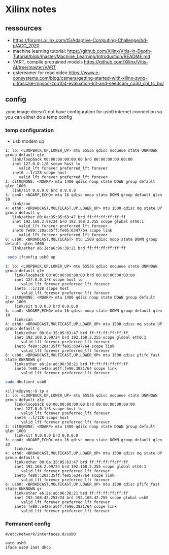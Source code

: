 # Xilinx notes

## ressources

* https://forums.xilinx.com/t5/Adaptive-Computing-Challenge/bd-p/ACC_2020
* machine learning tutorial: https://github.com/Xilinx/Vitis-In-Depth-Tutorial/blob/master/Machine_Learning/Introduction/README.md
* VART, compile pretrained models https://github.com/Xilinx/Vitis-AI/tree/master/VART
* gstereamer for read video https://www.e-consystems.com/blog/camera/getting-started-with-xilinx-zynq-ultrascale-mpsoc-zcu104-evaluation-kit-and-see3cam_cu30_chl_tc_bx/
 

## config

zynq image doesn't not have configuration for usb0 internet connection
so you can either do a temp config

### temp configuration

* usb modem up
 
 ```
1: lo: <LOOPBACK,UP,LOWER_UP> mtu 65536 qdisc noqueue state UNKNOWN group default qle
    link/loopback 00:00:00:00:00:00 brd 00:00:00:00:00:00
    inet 127.0.0.1/8 scope host lo
       valid_lft forever preferred_lft forever
    inet6 ::1/128 scope host
       valid_lft forever preferred_lft forever
2: sit0@NONE: <NOARP> mtu 1480 qdisc noop state DOWN group default qlen 1000
    link/sit 0.0.0.0 brd 0.0.0.0
3: can0: <NOARP,ECHO> mtu 16 qdisc noop state DOWN group default qlen 10
    link/can
4: eth0: <BROADCAST,MULTICAST,UP,LOWER_UP> mtu 1500 qdisc mq state UP group default q
    link/ether 00:0a:35:05:63:47 brd ff:ff:ff:ff:ff:ff
    inet 192.168.2.99/24 brd 192.168.2.255 scope global eth0:1
       valid_lft forever preferred_lft forever
    inet6 fe80::20a:35ff:fe05:6347/64 scope link
       valid_lft forever preferred_lft forever
6: usb0: <BROADCAST,MULTICAST> mtu 1500 qdisc noop state DOWN group default qlen 1000
    link/ether e6:2e:a6:96:38:21 brd ff:ff:ff:ff:ff:ff
```


```bash
 sudo ifconfig usb0 up
```

```
1: lo: <LOOPBACK,UP,LOWER_UP> mtu 65536 qdisc noqueue state UNKNOWN group default qle
    link/loopback 00:00:00:00:00:00 brd 00:00:00:00:00:00
    inet 127.0.0.1/8 scope host lo
       valid_lft forever preferred_lft forever
    inet6 ::1/128 scope host
       valid_lft forever preferred_lft forever
2: sit0@NONE: <NOARP> mtu 1480 qdisc noop state DOWN group default qlen 1000
    link/sit 0.0.0.0 brd 0.0.0.0
3: can0: <NOARP,ECHO> mtu 16 qdisc noop state DOWN group default qlen 10
    link/can
4: eth0: <BROADCAST,MULTICAST,UP,LOWER_UP> mtu 1500 qdisc mq state UP group default q
    link/ether 00:0a:35:05:63:47 brd ff:ff:ff:ff:ff:ff
    inet 192.168.2.99/24 brd 192.168.2.255 scope global eth0:1
       valid_lft forever preferred_lft forever
    inet6 fe80::20a:35ff:fe05:6347/64 scope link
       valid_lft forever preferred_lft forever
6: usb0: <BROADCAST,MULTICAST,UP,LOWER_UP> mtu 1500 qdisc pfifo_fast state UNKNOWN gr
    link/ether e6:2e:a6:96:38:21 brd ff:ff:ff:ff:ff:ff
    inet6 fe80::e42e:a6ff:fe96:3821/64 scope link
       valid_lft forever preferred_lft forever
```


```bash
sudo dhclient usb0
```

```
xilinx@pynq:~$ ip a
1: lo: <LOOPBACK,UP,LOWER_UP> mtu 65536 qdisc noqueue state UNKNOWN group default qle
    link/loopback 00:00:00:00:00:00 brd 00:00:00:00:00:00
    inet 127.0.0.1/8 scope host lo
       valid_lft forever preferred_lft forever
    inet6 ::1/128 scope host
       valid_lft forever preferred_lft forever
2: sit0@NONE: <NOARP> mtu 1480 qdisc noop state DOWN group default qlen 1000
    link/sit 0.0.0.0 brd 0.0.0.0
3: can0: <NOARP,ECHO> mtu 16 qdisc noop state DOWN group default qlen 10
    link/can
4: eth0: <BROADCAST,MULTICAST,UP,LOWER_UP> mtu 1500 qdisc mq state UP group default q
    link/ether 00:0a:35:05:63:47 brd ff:ff:ff:ff:ff:ff
    inet 192.168.2.99/24 brd 192.168.2.255 scope global eth0:1
       valid_lft forever preferred_lft forever
    inet6 fe80::20a:35ff:fe05:6347/64 scope link
       valid_lft forever preferred_lft forever
6: usb0: <BROADCAST,MULTICAST,UP,LOWER_UP> mtu 1500 qdisc pfifo_fast state UNKNOWN gr
    link/ether e6:2e:a6:96:38:21 brd ff:ff:ff:ff:ff:ff
    inet 192.168.42.253/24 brd 192.168.42.255 scope global usb0
       valid_lft forever preferred_lft forever
    inet6 fe80::e42e:a6ff:fe96:3821/64 scope link
       valid_lft forever preferred_lft forever
```

### Permanent config

```config
#/etc/network/interfaces.d/usb0

auto usb0
iface usb0 inet dhcp
```
